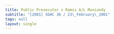 ```yaml
---
title: Public Prosecutor v Ramis A/L Muniandy
subtitle: "[2001] SGHC 36 / 23\_February\_2001"
tags: null
layout: single
---
```


